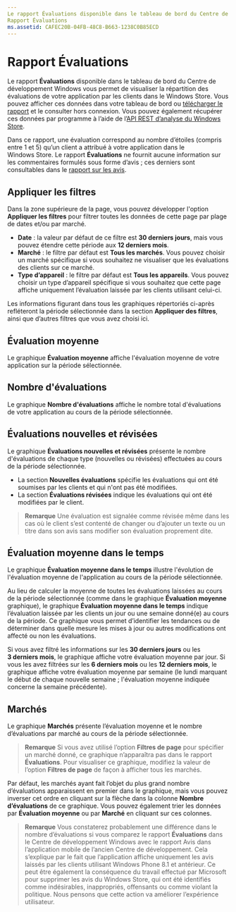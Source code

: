 ```yaml
---
Le rapport Évaluations disponible dans le tableau de bord du Centre de développement Windows vous permet de visualiser la répartition des évaluations de votre application par les clients dans le Windows Store.
Rapport Évaluations
ms.assetid: CAFEC20B-04FB-48C8-B663-1238C0B85ECD
---
```


# Rapport Évaluations


Le rapport **Évaluations** disponible dans le tableau de bord du Centre de développement Windows vous permet de visualiser la répartition des évaluations de votre application par les clients dans le Windows Store. Vous pouvez afficher ces données dans votre tableau de bord ou [télécharger le rapport](download-analytic-reports.md) et le consulter hors connexion. Vous pouvez également récupérer ces données par programme à l’aide de l’[API REST d’analyse du Windows Store](../monetize/access-analytics-data-using-windows-store-services.md).

Dans ce rapport, une évaluation correspond au nombre d’étoiles (compris entre 1 et 5) qu’un client a attribué à votre application dans le Windows Store. Le rapport **Évaluations** ne fournit aucune information sur les commentaires formulés sous forme d’avis ; ces derniers sont consultables dans le [rapport sur les avis](reviews-report.md).

## Appliquer les filtres


Dans la zone supérieure de la page, vous pouvez développer l'option **Appliquer les filtres** pour filtrer toutes les données de cette page par plage de dates et/ou par marché.

-   **Date** : la valeur par défaut de ce filtre est **30 derniers jours**, mais vous pouvez étendre cette période aux **12 derniers mois**.
-   **Marché** : le filtre par défaut est **Tous les marchés**. Vous pouvez choisir un marché spécifique si vous souhaitez ne visualiser que les évaluations des clients sur ce marché.
-   **Type d’appareil** : le filtre par défaut est **Tous les appareils**. Vous pouvez choisir un type d’appareil spécifique si vous souhaitez que cette page affiche uniquement l’évaluation laissée par les clients utilisant celui-ci.

Les informations figurant dans tous les graphiques répertoriés ci-après refléteront la période sélectionnée dans la section **Appliquer des filtres**, ainsi que d’autres filtres que vous avez choisi ici.

## Évaluation moyenne


Le graphique **Évaluation moyenne** affiche l'évaluation moyenne de votre application sur la période sélectionnée.

## Nombre d'évaluations


Le graphique **Nombre d'évaluations** affiche le nombre total d'évaluations de votre application au cours de la période sélectionnée.

## Évaluations nouvelles et révisées


Le graphique **Évaluations nouvelles et révisées** présente le nombre d'évaluations de chaque type (nouvelles ou révisées) effectuées au cours de la période sélectionnée.

-   La section **Nouvelles évaluations** spécifie les évaluations qui ont été soumises par les clients et qui n'ont pas été modifiées.
-   La section **Évaluations révisées** indique les évaluations qui ont été modifiées par le client.

>**Remarque** Une évaluation est signalée comme révisée même dans les cas où le client s’est contenté de changer ou d’ajouter un texte ou un titre dans son avis sans modifier son évaluation proprement dite.

## Évaluation moyenne dans le temps


Le graphique **Évaluation moyenne dans le temps** illustre l'évolution de l'évaluation moyenne de l'application au cours de la période sélectionnée.

Au lieu de calculer la moyenne de toutes les évaluations laissées au cours de la période sélectionnée (comme dans le graphique **Évaluation moyenne** graphique), le graphique **Évaluation moyenne dans le temps** indique l’évaluation laissée par les clients un jour ou une semaine donné(e) au cours de la période. Ce graphique vous permet d’identifier les tendances ou de déterminer dans quelle mesure les mises à jour ou autres modifications ont affecté ou non les évaluations.

Si vous avez filtré les informations sur les **30 derniers jours** ou les **3 derniers mois**, le graphique affiche votre évaluation moyenne par jour. Si vous les avez filtrées sur les **6 derniers mois** ou les **12 derniers mois**, le graphique affiche votre évaluation moyenne par semaine (le lundi marquant le début de chaque nouvelle semaine ; l'évaluation moyenne indiquée concerne la semaine précédente).

## Marchés


Le graphique **Marchés** présente l’évaluation moyenne et le nombre d’évaluations par marché au cours de la période sélectionnée.

> **Remarque** Si vous avez utilisé l’option **Filtres de page** pour spécifier un marché donné, ce graphique n’apparaîtra pas dans le rapport **Évaluations**. Pour visualiser ce graphique, modifiez la valeur de l’option **Filtres de page** de façon à afficher tous les marchés.

Par défaut, les marchés ayant fait l’objet du plus grand nombre d’évaluations apparaissent en premier dans le graphique, mais vous pouvez inverser cet ordre en cliquant sur la flèche dans la colonne **Nombre d’évaluations** de ce graphique. Vous pouvez également trier les données par **Évaluation moyenne** ou par **Marché** en cliquant sur ces colonnes.

> **Remarque** Vous constaterez probablement une différence dans le nombre d’évaluations si vous comparez le rapport **Évaluations** dans le Centre de développement Windows avec le rapport Avis dans l’application mobile de l’ancien Centre de développement. Cela s’explique par le fait que l’application affiche uniquement les avis laissés par les clients utilisant Windows Phone 8.1 et antérieur. Ce peut être également la conséquence du travail effectué par Microsoft pour supprimer les avis du Windows Store, qui ont été identifiés comme indésirables, inappropriés, offensants ou comme violant la politique. Nous pensons que cette action va améliorer l’expérience utilisateur.

 

 


<!--HONumber=Mar16_HO1-->


